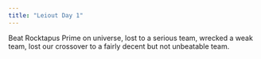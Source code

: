 ```yaml
---
title: "Leiout Day 1"
---
```


Beat Rocktapus Prime on universe, lost to a serious team, wrecked a weak team, lost our crossover to a fairly decent but not unbeatable team.
